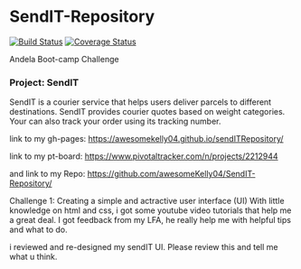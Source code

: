 # SendIT-Repository
[![Build Status](https://travis-ci.com/awesomeKelly04/SendIT-Repository.svg?branch=development)](https://travis-ci.com/awesomeKelly04/SendIT-Repository) [![Coverage Status](https://coveralls.io/repos/github/awesomeKelly04/SendIT-Repository/badge.svg?branch=APIv1)](https://coveralls.io/github/awesomeKelly04/SendIT-Repository?branch=APIv1)

Andela Boot-camp Challenge

<h3>Project: SendIT</h3>
<p>SendIT is a courier service that helps users deliver parcels to different destinations.  SendIT provides courier quotes based on weight categories. Your can also track your order using its tracking number.</p>

link to my gh-pages: https://awesomekelly04.github.io/sendITRepository/

link to my pt-board: https://www.pivotaltracker.com/n/projects/2212944

and link to my Repo: https://github.com/awesomeKelly04/SendIT-Repository/
					

Challenge 1: Creating a simple and actractive user interface (UI)
With little knowledge on html and css, i got some youtube video tutorials that help me a great deal. I got feedback from my LFA, he really help me with helpful tips and what to do. 

i reviewed and re-designed my sendIT UI. Please review this and tell me what u think.


